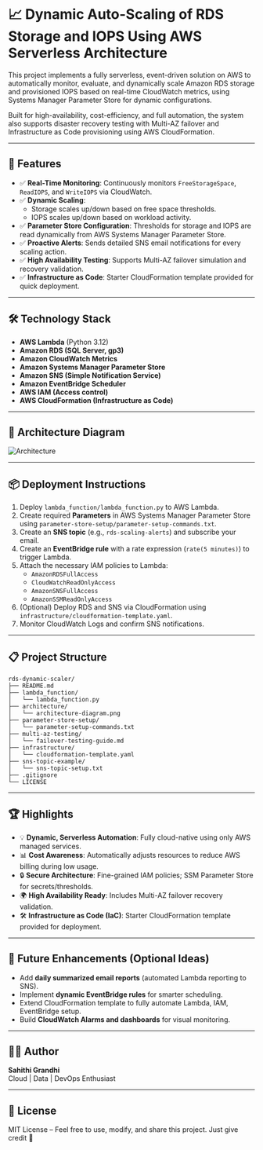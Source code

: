 # 📈 Dynamic Auto-Scaling of RDS Storage and IOPS Using AWS Serverless Architecture

This project implements a fully serverless, event-driven solution on AWS to automatically monitor, evaluate, and dynamically scale Amazon RDS storage and provisioned IOPS based on real-time CloudWatch metrics, using Systems Manager Parameter Store for dynamic configurations.

Built for high-availability, cost-efficiency, and full automation, the system also supports disaster recovery testing with Multi-AZ failover and Infrastructure as Code provisioning using AWS CloudFormation.

---

## 🚀 Features

- ✅ **Real-Time Monitoring**: Continuously monitors `FreeStorageSpace`, `ReadIOPS`, and `WriteIOPS` via CloudWatch.
- ✅ **Dynamic Scaling**:
  - Storage scales up/down based on free space thresholds.
  - IOPS scales up/down based on workload activity.
- ✅ **Parameter Store Configuration**: Thresholds for storage and IOPS are read dynamically from AWS Systems Manager Parameter Store.
- ✅ **Proactive Alerts**: Sends detailed SNS email notifications for every scaling action.
- ✅ **High Availability Testing**: Supports Multi-AZ failover simulation and recovery validation.
- ✅ **Infrastructure as Code**: Starter CloudFormation template provided for quick deployment.

---

## 🛠️ Technology Stack

- **AWS Lambda** (Python 3.12)
- **Amazon RDS (SQL Server, gp3)**
- **Amazon CloudWatch Metrics**
- **Amazon Systems Manager Parameter Store**
- **Amazon SNS (Simple Notification Service)**
- **Amazon EventBridge Scheduler**
- **AWS IAM (Access control)**
- **AWS CloudFormation (Infrastructure as Code)**

---

## 🧠 Architecture Diagram

![Architecture](architecture/architecture-diagram.png)

---

## 📦 Deployment Instructions

1. Deploy `lambda_function/lambda_function.py` to AWS Lambda.
2. Create required **Parameters** in AWS Systems Manager Parameter Store using `parameter-store-setup/parameter-setup-commands.txt`.
3. Create an **SNS topic** (e.g., `rds-scaling-alerts`) and subscribe your email.
4. Create an **EventBridge rule** with a rate expression (`rate(5 minutes)`) to trigger Lambda.
5. Attach the necessary IAM policies to Lambda:
   - `AmazonRDSFullAccess`
   - `CloudWatchReadOnlyAccess`
   - `AmazonSNSFullAccess`
   - `AmazonSSMReadOnlyAccess`
6. (Optional) Deploy RDS and SNS via CloudFormation using `infrastructure/cloudformation-template.yaml`.
7. Monitor CloudWatch Logs and confirm SNS notifications.

---

## 📋 Project Structure

```
rds-dynamic-scaler/
├── README.md
├── lambda_function/
│   └── lambda_function.py
├── architecture/
│   └── architecture-diagram.png
├── parameter-store-setup/
│   └── parameter-setup-commands.txt
├── multi-az-testing/
│   └── failover-testing-guide.md
├── infrastructure/
│   └── cloudformation-template.yaml
├── sns-topic-example/
│   └── sns-topic-setup.txt
├── .gitignore
└── LICENSE
```

---

## 🏆 Highlights

- 💡 **Dynamic, Serverless Automation**: Fully cloud-native using only AWS managed services.
- 📊 **Cost Awareness**: Automatically adjusts resources to reduce AWS billing during low usage.
- 🔒 **Secure Architecture**: Fine-grained IAM policies; SSM Parameter Store for secrets/thresholds.
- 🌍 **High Availability Ready**: Includes Multi-AZ failover recovery validation.
- 🛠️ **Infrastructure as Code (IaC)**: Starter CloudFormation template provided for deployment.

---

## 📢 Future Enhancements (Optional Ideas)

- Add **daily summarized email reports** (automated Lambda reporting to SNS).
- Implement **dynamic EventBridge rules** for smarter scheduling.
- Extend CloudFormation template to fully automate Lambda, IAM, EventBridge setup.
- Build **CloudWatch Alarms and dashboards** for visual monitoring.

---

## 👩‍💻 Author

**Sahithi Grandhi**  
Cloud | Data | DevOps Enthusiast  

---

## 📜 License

MIT License – Feel free to use, modify, and share this project. Just give credit 🙌
